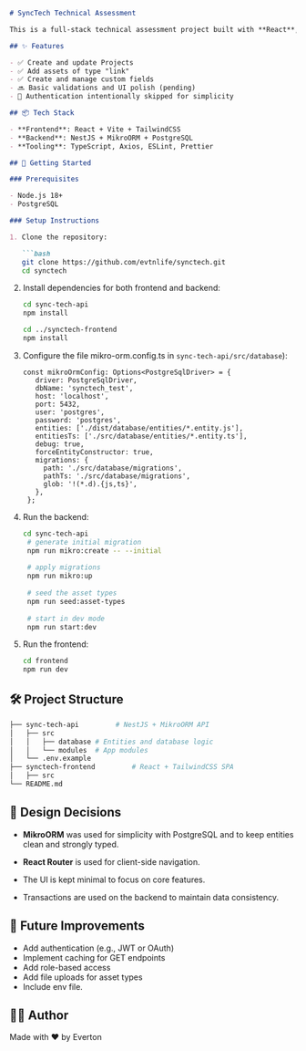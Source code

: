 
````markdown
# SyncTech Technical Assessment

This is a full-stack technical assessment project built with **React**, **NestJS**, and **PostgreSQL**, designed for managing construction projects and related assets.

## ✨ Features

- ✅ Create and update Projects
- ✅ Add assets of type "link"
- ✅ Create and manage custom fields
- 🔜 Basic validations and UI polish (pending)
- 🚫 Authentication intentionally skipped for simplicity

## 📦 Tech Stack

- **Frontend**: React + Vite + TailwindCSS
- **Backend**: NestJS + MikroORM + PostgreSQL
- **Tooling**: TypeScript, Axios, ESLint, Prettier

## 🚀 Getting Started

### Prerequisites

- Node.js 18+
- PostgreSQL

### Setup Instructions

1. Clone the repository:

   ```bash
   git clone https://github.com/evtnlife/synctech.git
   cd synctech
````

2. Install dependencies for both frontend and backend:

   ```bash
   cd sync-tech-api
   npm install

   cd ../synctech-frontend
   npm install
   ```

3. Configure the file mikro-orm.config.ts in `sync-tech-api/src/database`):

   ```
   const mikroOrmConfig: Options<PostgreSqlDriver> = {
      driver: PostgreSqlDriver,
      dbName: 'synctech_test',
      host: 'localhost',
      port: 5432,
      user: 'postgres',
      password: 'postgres',
      entities: ['./dist/database/entities/*.entity.js'],
      entitiesTs: ['./src/database/entities/*.entity.ts'],
      debug: true,
      forceEntityConstructor: true,
      migrations: {
        path: './src/database/migrations',
        pathTs: './src/database/migrations',
        glob: '!(*.d).{js,ts}',
      },
    };
   ```

4. Run the backend:

   ```bash
   cd sync-tech-api
    # generate initial migration
    npm run mikro:create -- --initial
    
    # apply migrations
    npm run mikro:up
    
    # seed the asset types
    npm run seed:asset-types
    
    # start in dev mode
    npm run start:dev
   ```

5. Run the frontend:

   ```bash
   cd frontend
   npm run dev
   ```

## 🛠 Project Structure

```bash
├── sync-tech-api         # NestJS + MikroORM API
│   ├── src
│   │   ├── database # Entities and database logic
│   │   └── modules  # App modules
│   └── .env.example
├── synctech-frontend         # React + TailwindCSS SPA
│   ├── src
└── README.md
```

## 🧠 Design Decisions

* **MikroORM** was used for simplicity with PostgreSQL and to keep entities clean and strongly typed.
* **React Router** is used for client-side navigation.

* The UI is kept minimal to focus on core features.
* Transactions are used on the backend to maintain data consistency.

## 🧪 Future Improvements

* Add authentication (e.g., JWT or OAuth)
* Implement caching for GET endpoints
* Add role-based access
* Add file uploads for asset types
* Include env file.

## 👨‍💻 Author
Made with ❤️ by Everton
